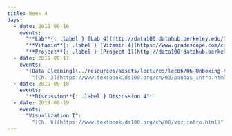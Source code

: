 ```yaml
---
title: Week 4
days:
  - date: 2019-09-16
    events:
      "**Lab**{: .label } [Lab 4](http://data100.datahub.berkeley.edu/hub/user-redirect/git-sync?repo=https://github.com/DS-100/fa19&subPath=lab/lab04/) (due Sept. 16)":
      "**Vitamin**{: .label } [Vitamin 4](https://www.gradescope.com/courses/57158/assignments/245564/) (due Sept. 16)":
      "**Project**{: .label } [Project 1](http://data100.datahub.berkeley.edu/hub/user-redirect/git-sync?repo=https://github.com/DS-100/fa19&subPath=proj/proj1/) (due Sept. 24)":
  - date: 2019-09-17
    events:
      "[Data Cleaning](../resources/assets/lectures/lec06/06-Unboxing-the-Data.pdf) ([code](http://data100.datahub.berkeley.edu/hub/user-redirect/git-sync?repo=https://github.com/DS-100/fa19&subPath=lecture/lec06))":
        "[Ch. 3](https://www.textbook.ds100.org/ch/03/pandas_intro.html)"
  - date: 2019-09-18
    events:
      "**Discussion**{: .label } Discussion 4":
  - date: 2019-09-19
    events:
      "Visualization I":
        "[Ch. 6](https://www.textbook.ds100.org/ch/06/viz_intro.html)"
---
```

